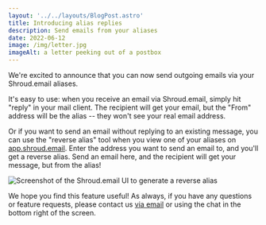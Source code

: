 ```yaml
---
layout: '../../layouts/BlogPost.astro'
title: Introducing alias replies
description: Send emails from your aliases
date: 2022-06-12
image: /img/letter.jpg
imageAlt: a letter peeking out of a postbox
---
```


We're excited to announce that you can now send outgoing emails via your Shroud.email aliases.

It's easy to use: when you receive an email via Shroud.email, simply hit "reply" in your mail client. The recipient will get your email, but the "From" address will be the alias -- they won't see your real email address.

Or if you want to send an email without replying to an existing message, you can use the "reverse alias" tool when you view one of your aliases on [app.shroud.email](https://app.shroud.email). Enter the address you want to send an email to, and you'll get a reverse alias. Send an email here, and the recipient will get your message, but from the alias!

<img src="/img/generate-reverse-alias.png" alt="Screenshot of the Shroud.email UI to generate a reverse alias" class="max-w-full sm:max-w-[80%] mx-auto" />

We hope you find this feature useful! As always, if you have any questions or feature requests, please contact us <a href="mailto:hello@shroud.email">via email</a> or using the chat in the bottom right of the screen.
